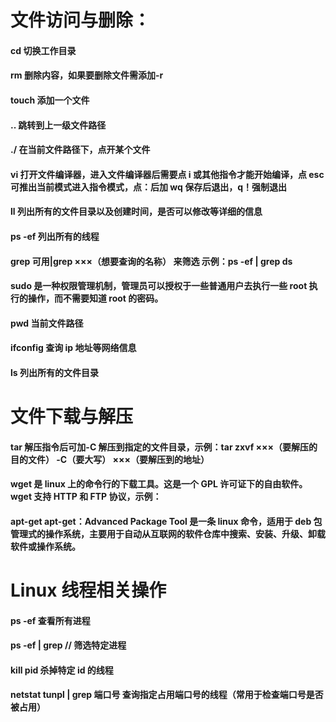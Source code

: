 # 文件访问与删除：

#### cd 切换工作目录

#### rm 删除内容，如果要删除文件需添加-r

#### touch 添加一个文件

#### .. 跳转到上一级文件路径

#### ./ 在当前文件路径下，点开某个文件

#### vi 打开文件编译器，进入文件编译器后需要点 i 或其他指令才能开始编译，点 esc 可推出当前模式进入指令模式，点：后加 wq 保存后退出，q！强制退出

#### ll 列出所有的文件目录以及创建时间，是否可以修改等详细的信息

#### ps -ef 列出所有的线程

#### grep 可用|grep ×××（想要查询的名称） 来筛选 示例：ps -ef | grep ds

#### sudo 是一种权限管理机制，管理员可以授权于一些普通用户去执行一些 root 执行的操作，而不需要知道 root 的密码。

#### pwd 当前文件路径

#### ifconfig 查询 ip 地址等网络信息

#### ls 列出所有的文件目录

# 文件下载与解压

#### tar 解压指令后可加-C 解压到指定的文件目录，示例：tar zxvf ×××（要解压的目的文件） -C（要大写） ×××（要解压到的地址）

#### wget 是 linux 上的命令行的下载工具。这是一个 GPL 许可证下的自由软件。wget 支持 HTTP 和 FTP 协议，示例：

#### apt-get apt-get：Advanced Package Tool 是一条 linux 命令，适用于 deb 包管理式的操作系统，主要用于自动从互联网的软件仓库中搜索、安装、升级、卸载软件或操作系统。

# Linux 线程相关操作

#### ps -ef 查看所有进程

#### ps -ef | grep // 筛选特定进程

#### kill pid 杀掉特定 id 的线程

#### netstat tunpl | grep 端口号 查询指定占用端口号的线程（常用于检查端口号是否被占用）
